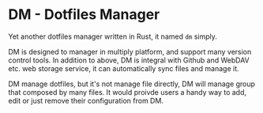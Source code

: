 # DM - Dotfiles Manager
Yet another dotfiles manager written in Rust, it named `dm` simply.

DM is designed to manager in multiply platform, and support many version control tools. In addition to above,
DM is integral with Github and WebDAV etc. web storage service, it can automatically sync files and manage it.

DM manage dotfiles, but it's not manage file directly, DM will manage group that composed by many files. It would proivde users a handy way to add, edit or just remove their configuration from DM.
